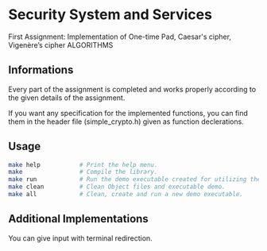 # Security System and Services

First Assignment: Implementation of One-time Pad, Caesar's cipher, Vigenère’s cipher ALGORITHMS

## Informations

Every part of the assignment is completed and works properly according to the given details of the assignment.

If you want any specification for the implemented functions, you can find them in the header file (simple_crypto.h) given as function declerations.

## Usage

```bash
make help           # Print the help menu.
make                # Compile the library.
make run            # Run the demo executable created for utilizing the implemented functions.
make clean          # Clean Object files and executable demo.
make all            # Clean, create and run a new demo executable.
```

## Additional Implementations

You can give input with terminal redirection.
